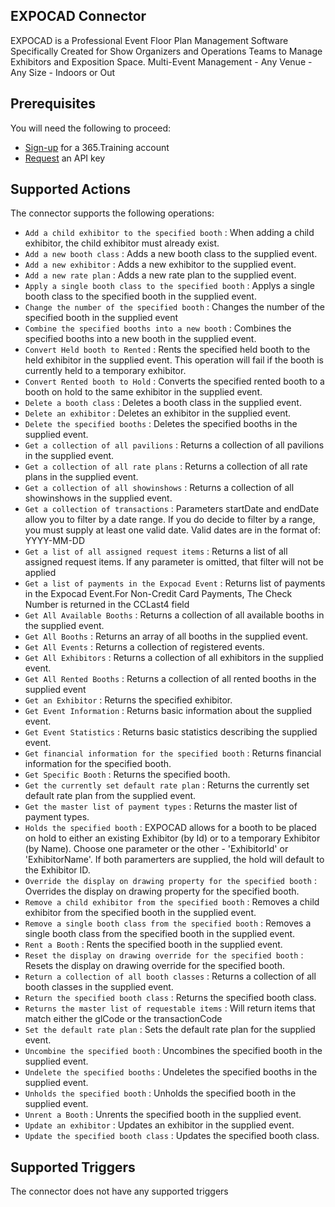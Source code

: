 
## EXPOCAD Connector
EXPOCAD is a Professional Event Floor Plan Management Software Specifically Created for Show Organizers and Operations Teams to Manage Exhibitors and Exposition Space. Multi-Event Management - Any Venue - Any Size - Indoors or Out

## Prerequisites
You will need the following to proceed:
* [Sign-up](https://365.training/Account/SignIn) for a 365.Training account
* [Request](https://365l.ink/ConnectorAPIRequest) an API key 



## Supported Actions
The connector supports the following operations:
* `Add a child exhibitor to the specified booth` : When adding a child exhibitor, the child exhibitor must already exist.
* `Add a new booth class` : Adds a new booth class to the supplied event.
* `Add a new exhibitor` : Adds a new exhibitor to the supplied event.
* `Add a new rate plan` : Adds a new rate plan to the supplied event.
* `Apply a single booth class to the specified booth` : Applys a single booth class to the specified booth in the supplied event.
* `Change the number of the specified booth` : Changes the number of the specified booth in the supplied event
* `Combine the specified booths into a new booth` : Combines the specified booths into a new booth in the supplied event.
* `Convert Held booth to Rented` : Rents the specified held booth to the held exhibitor in the supplied event. This operation will fail if the booth is currently held to a temporary exhibitor.
* `Convert Rented booth to Hold` : Converts the specified rented booth to a booth on hold to the same exhibitor in the supplied event.
* `Delete a booth class` : Deletes a booth class in the supplied event.
* `Delete an exhibitor` : Deletes an exhibitor in the supplied event.
* `Delete the specified booths` : Deletes the specified booths in the supplied event.
* `Get a collection of all pavilions` : Returns a collection of all pavilions in the supplied event.
* `Get a collection of all rate plans` : Returns a collection of all rate plans in the supplied event.
* `Get a collection of all showinshows` : Returns a collection of all showinshows in the supplied event.
* `Get a collection of transactions` : Parameters startDate and endDate allow you to filter by a date range. If you do decide to filter by a range, you must supply at least one valid date. Valid dates are in the format of: YYYY-MM-DD
* `Get a list of all assigned request items` : Returns a list of all assigned request items. If any parameter is omitted, that filter will not be applied
* `Get a list of payments in the Expocad Event` : Returns list of payments in the Expocad Event.For Non-Credit Card Payments, The Check Number is returned in the CCLast4 field
* `Get All Available Booths` : Returns a collection of all available booths in the supplied event.
* `Get All Booths` : Returns an array of all booths in the supplied event.
* `Get All Events` : Returns a collection of registered events.
* `Get All Exhibitors` : Returns a collection of all exhibitors in the supplied event.
* `Get All Rented Booths` : Returns a collection of all rented booths in the supplied event
* `Get an Exhibitor` : Returns the specified exhibitor.
* `Get Event Information` : Returns basic information about the supplied event.
* `Get Event Statistics` : Returns basic statistics describing the supplied event.
* `Get financial information for the specified booth` : Returns financial information for the specified booth.
* `Get Specific Booth` : Returns the specified booth.
* `Get the currently set default rate plan` : Returns the currently set default rate plan from the supplied event.
* `Get the master list of payment types` : Returns the master list of payment types.
* `Holds the specified booth` : EXPOCAD allows for a booth to be placed on hold to either an existing Exhibitor (by Id) or to a temporary Exhibitor (by Name). Choose one parameter or the other - 'ExhibitorId' or 'ExhibitorName'. If both paramerters are supplied, the hold will default to the Exhibitor ID.
* `Override the display on drawing property for the specified booth` : Overrides the display on drawing property for the specified booth.
* `Remove a child exhibitor from the specified booth` : Removes a child exhibitor from the specified booth in the supplied event.
* `Remove a single booth class from the specified booth` : Removes a single booth class from the specified booth in the supplied event.
* `Rent a Booth` : Rents the specified booth in the supplied event.
* `Reset the display on drawing override for the specified booth` : Resets the display on drawing override for the specified booth.
* `Return a collection of all booth classes` : Returns a collection of all booth classes in the supplied event.
* `Return the specified booth class` : Returns the specified booth class.
* `Returns the master list of requestable items` : Will return items that match either the glCode or the transactionCode
* `Set the default rate plan` : Sets the default rate plan for the supplied event.
* `Uncombine the specified booth` : Uncombines the specified booth in the supplied event.
* `Undelete the specified booths` : Undeletes the specified booths in the supplied event.
* `Unholds the specified booth` : Unholds the specified booth in the supplied event.
* `Unrent a Booth` : Unrents the specified booth in the supplied event.
* `Update an exhibitor` : Updates an exhibitor in the supplied event.
* `Update the specified booth class` : Updates the specified booth class.

## Supported Triggers
The connector does not have any supported triggers